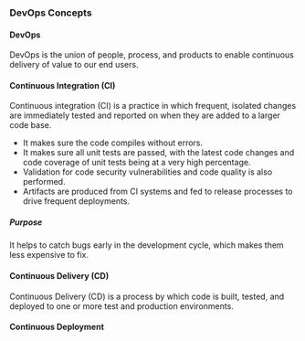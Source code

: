 ### DevOps Concepts

#### DevOps
DevOps is the union of people, process, and products to enable continuous delivery of value to our end users.

#### Continuous Integration (CI)
Continuous integration (CI) is a practice in which frequent, isolated changes are immediately tested and reported on when they are added to a larger code base.
- It makes sure the code compiles without errors. 
- It makes sure all unit tests are passed, with the latest code changes and code coverage of unit tests being at a very high percentage.
- Validation for code security vulnerabilities and code quality is also performed.
- Artifacts are produced from CI systems and fed to release processes to drive frequent deployments.

##### Purpose
It helps to catch bugs early in the development cycle, which makes them less expensive to fix. 


#### Continuous Delivery (CD)
Continuous Delivery (CD) is a process by which code is built, tested, and deployed to one or more test and production environments.

#### Continuous Deployment